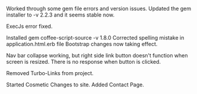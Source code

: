 Worked through some gem file errors and version issues.
Updated the gem installer to -v 2.2.3 and it seems
	stable now.

ExecJs error fixed.

Installed gem coffee-script-source -v 1.8.0
Corrected spelling mistake in application.html.erb file
Bootstrap changes now taking effect.

Nav bar collapse working, but right side link button doesn't function when screen is resized. There is no response when button is clicked.

Removed Turbo-Links from project.

Started Cosmetic Changes to site.
Added Contact Page.